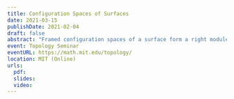 ```yaml
---
title: Configuration Spaces of Surfaces
date: 2021-03-15
publishDate: 2021-02-04
draft: false
abstract: "Framed configuration spaces of a surface form a right module over the framed little disks operad. This rich algebraic structure has important consequences, for example for the computations of manifold calculus or factorization homology. Determining the homotopy type of this operadic right module remains however a difficult task. In this talk, I will explain how to compute the rational homotopy type for oriented compact surfaces. The end result is a finite-dimensional purely combinatorial model. The proof involves several ingredients: Kontsevich’s formality, Tamarkin’s formality, and the cyclic formality of the framed little disks operad. (Joint work with Ricardo Campos and Thomas Willwacher.)"
event: Topology Seminar
eventURL: https://math.mit.edu/topology/
location: MIT (Online)
urls:
  pdf:
  slides:
  video:
---
```

